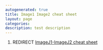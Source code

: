 ```yaml
---
autogenerated: true
title: Image1 Image2 cheat sheet
layout: page
categories: 
description: test description
---
```


1.  REDIRECT [ImageJ1-ImageJ2 cheat sheet](ImageJ1-ImageJ2_cheat_sheet)
